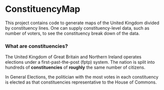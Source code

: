 # ConstituencyMap
This project contains code to generate maps of the United Kingdom divided by constituency lines. One can supply constituency-level data, 
such as number of voters, to see the constituency break down of the data.

### What are constituencies?
The United Kingdom of Great Britain and Northern Ireland operates elections under a first-past-the-post (fptp) system.
The nation is split into hundreds of **constituencies** of **roughly** the same number of citizens. 

In General Elections, the politician with the most votes in each constituency is elected as that constituencies representative to the House of Commons.
